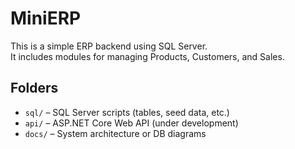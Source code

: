 # MiniERP

This is a simple ERP backend using SQL Server.  
It includes modules for managing Products, Customers, and Sales.

## Folders

- `sql/` – SQL Server scripts (tables, seed data, etc.)
- `api/` – ASP.NET Core Web API (under development)
- `docs/` – System architecture or DB diagrams
